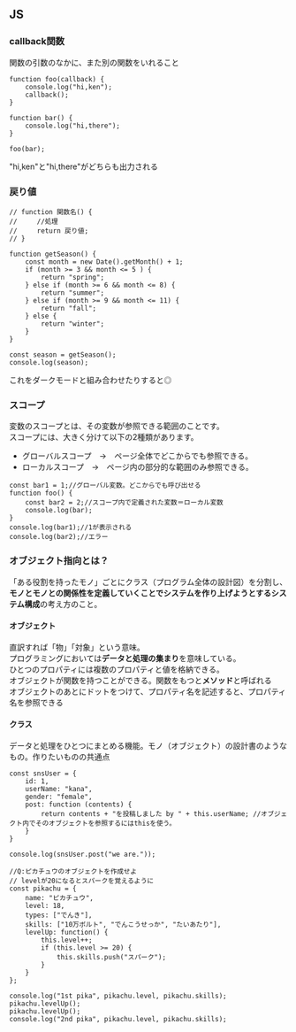 ## JS
### callback関数
関数の引数のなかに、また別の関数をいれること
```
function foo(callback) {
    console.log("hi,ken");
    callback();
}

function bar() {
    console.log("hi,there");
}

foo(bar);
```
"hi,ken"と"hi,there"がどちらも出力される

### 戻り値
```
// function 関数名() {
//     //処理
//     return 戻り値;
// }
```
```
function getSeason() {
    const month = new Date().getMonth() + 1;
    if (month >= 3 && month <= 5 ) {
        return "spring";
    } else if (month >= 6 && month <= 8) {
        return "summer";
    } else if (month >= 9 && month <= 11) {
        return "fall";
    } else {
        return "winter";
    }
}

const season = getSeason();
console.log(season);
```
これをダークモードと組み合わせたりすると◎

### スコープ
変数のスコープとは、その変数が参照できる範囲のことです。<br>
スコープには、大きく分けて以下の2種類があります。<br>
 - グローバルスコープ　→　ページ全体でどこからでも参照できる。
 - ローカルスコープ　→　ページ内の部分的な範囲のみ参照できる。
```
const bar1 = 1;//グローバル変数。どこからでも呼び出せる
function foo() {
    const bar2 = 2;//スコープ内で定義された変数＝ローカル変数
    console.log(bar);
} 
console.log(bar1);//1が表示される
console.log(bar2);//エラー
```
### オブジェクト指向とは？
「ある役割を持ったモノ」ごとにクラス（プログラム全体の設計図）を分割し、<strong>モノとモノとの関係性を定義していくことでシステムを作り上げようとするシステム構成</strong>の考え方のこと。
#### オブジェクト
直訳すれば「物」「対象」という意味。<br>
プログラミングにおいては<strong>データと処理の集まり</strong>を意味している。<br>
ひとつのプロパティには複数のプロパティと値を格納できる。<br>
オブジェクトが関数を持つことができる。関数をもつと<strong>メソッド</strong>と呼ばれる<br>
オブジェクトのあとにドットをつけて、プロパティ名を記述すると、プロパティ名を参照できる
#### クラス
データと処理をひとつにまとめる機能。モノ（オブジェクト）の設計書のようなもの。作りたいものの共通点<br>
```
const snsUser = {
    id: 1,
    userName: "kana",
    gender: "female",
    post: function (contents) {
        return contents + "を投稿しました by " + this.userName; //オブジェクト内でそのオブジェクトを参照するにはthisを使う。
    }
}

console.log(snsUser.post("we are."));
```
```
//Q:ピカチュウのオブジェクトを作成せよ
// levelが20になるとスパークを覚えるように
const pikachu = {
    name: "ピカチュウ",
    level: 18,
    types: ["でんき"],
    skills: ["10万ボルト", "でんこうせっか", "たいあたり"],
    levelUp: function() {
        this.level++;
        if (this.level >= 20) {
            this.skills.push("スパーク");
        }
    }
};

console.log("1st pika", pikachu.level, pikachu.skills);
pikachu.levelUp();
pikachu.levelUp();
console.log("2nd pika", pikachu.level, pikachu.skills);
```


